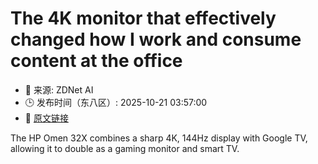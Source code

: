 # The 4K monitor that effectively changed how I work and consume content at the office
- 📅 来源: ZDNet AI
- 🕒 发布时间（东八区）: 2025-10-21 03:57:00
- 🔗 [原文链接](https://www.zdnet.com/article/the-4k-monitor-that-effectively-changed-how-i-work-and-consume-content-at-the-office/)

The HP Omen 32X combines a sharp 4K, 144Hz display with Google TV, allowing it to double as a gaming monitor and smart TV.